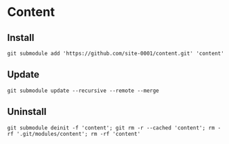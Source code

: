# Content

## Install

```
git submodule add 'https://github.com/site-0001/content.git' 'content'
```

## Update

```
git submodule update --recursive --remote --merge
```

## Uninstall

```
git submodule deinit -f 'content'; git rm -r --cached 'content'; rm -rf '.git/modules/content'; rm -rf 'content'
```
